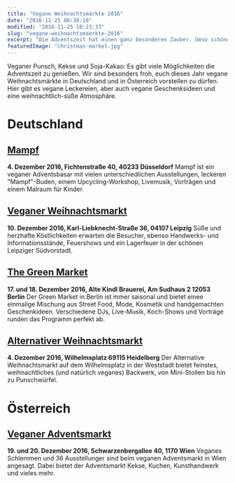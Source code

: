 ```yaml
---
title: "Vegane Weihnachtsmärkte 2016"
date: "2016-11-25 08:30:10"
modified: "2016-11-25 10:23:33"
slug: "vegane-weihnachtsmaerkte-2016"
excerpt: "Die Adventszeit hat einen ganz besonderen Zauber. Umso schöner, dass es jetzt Weihnachtsmärkte gibt, die zu 100 Prozent vegan sind. Hier unser Überblick!"
featuredImage: "christmas-market.jpg"
---
```


Veganer Punsch, Kekse und Soja-Kakao: Es gibt viele Möglichkeiten die Adventszeit zu genießen. Wir sind besonders froh, euch dieses Jahr vegane Weihnachtsmärkte in Deutschland und in Österreich vorstellen zu dürfen. Hier gibt es vegane Leckereien, aber auch vegane Geschenksideen und eine weihnachtlich-süße Atmosphäre.

# Deutschland

## [Mampf](http://www.mampf-vegan.de/)

**4\. Dezember 2016, Fichtenstraße 40, 40233 Düsseldorf** Mampf ist ein veganer Adventsbasar mit vielen unterschiedlichen Ausstellungen, leckeren "Mampf"-Buden, einem Upcycling-Workshop, Livemusik, Vorträgen und einem Malraum für Kinder.

## [Veganer Weihnachtsmarkt](https://www.facebook.com/events/339684799724103/)

**10\. Dezember 2016, Karl-Liebknecht-Straße 36, 04107 Leipzig** Süße und herzhafte Köstlichkeiten erwarten die Besucher, ebenso Handwerks- und Informationsstände, Feuershows und ein Lagerfeuer in der schönen Leipziger Südvorstadt.

## [The Green Market](http://greenmarketberlin.com/)

**17\. und 18. Dezember 2016, Alte Kindl Brauerei, Am Sudhaus 2 12053 Berlin** Der Green Market in Berlin ist mmer saisonal und bietet einee einmalige Mischung aus Street Food, Mode, Kosmetik und handgemachten Geschenkideen. Verschiedene DJs, Live-Musik, Koch-Shows und Vorträge runden das Programm perfekt ab.

## [Alternativer Weihnachtsmarkt](https://www.facebook.com/events/1597491416943731/)

**4\. Dezember 2016, Wilhelmsplatz 69115 Heidelberg** Der Alternative Weihnachtsmarkt auf dem Wilhelmsplatz in der Weststadt bietet feinstes, weihnachtliches (und natürlich veganes) Backwerk, von Mini-Stollen bis hin zu Punschwürfel.

# Österreich

## [Veganer Adventsmarkt](https://www.facebook.com/events/144232279268513/)

**19\. und 20. Dezember 2016, Schwarzenbergallee 40, 1170 Wien** Veganes Schlemmen und 36 Ausstellunger sind beim veganen Adventsmarkt in Wien angesagt. Dabei bietet der Adventsmarkt Kekse, Kuchen, Kunsthandwerk und vieles mehr.